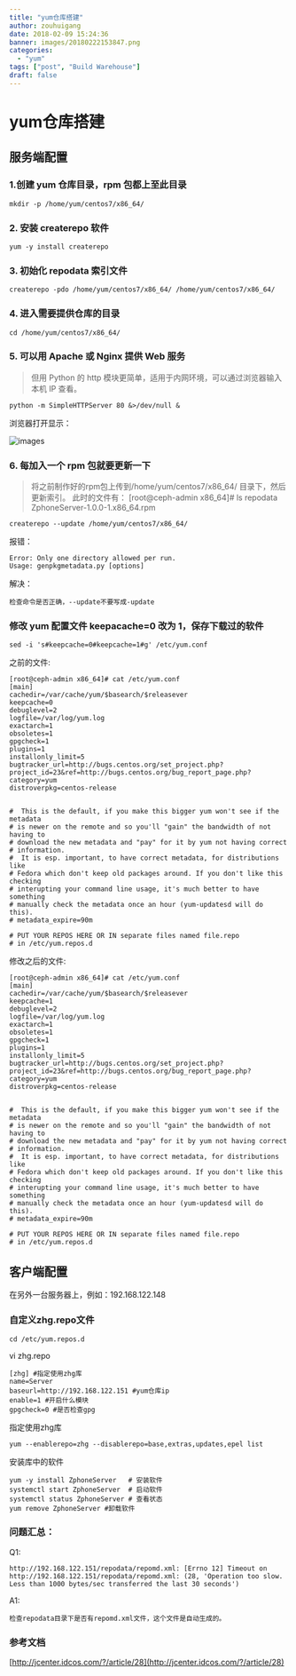 ```yaml
---
title: "yum仓库搭建"
author: zouhuigang
date: 2018-02-09 15:24:36
banner: images/20180222153847.png
categories:
  - "yum"
tags: ["post", "Build Warehouse"]
draft: false
---
```



# yum仓库搭建




服务端配置
---


### 1.创建 yum 仓库目录，rpm 包都上至此目录

	mkdir -p /home/yum/centos7/x86_64/


### 2. 安装 createrepo 软件

	yum -y install createrepo 


### 3. 初始化 repodata 索引文件

	createrepo -pdo /home/yum/centos7/x86_64/ /home/yum/centos7/x86_64/     


### 4. 进入需要提供仓库的目录

	cd /home/yum/centos7/x86_64/  


### 5. 可以用 Apache 或 Nginx 提供 Web 服务
>但用 Python 的 http 模块更简单，适用于内网环境，可以通过浏览器输入本机 IP 查看。

	python -m SimpleHTTPServer 80 &>/dev/null &  

浏览器打开显示：

![images](../images/20180222153847.png)


### 6. 每加入一个 rpm 包就要更新一下

>将之前制作好的rpm包上传到/home/yum/centos7/x86_64/ 目录下，然后更新索引。
>此时的文件有：
>[root@ceph-admin x86_64]# ls
>repodata  ZphoneServer-1.0.0-1.x86_64.rpm


	createrepo --update /home/yum/centos7/x86_64/

报错：

	Error: Only one directory allowed per run.
	Usage: genpkgmetadata.py [options]

解决：

	检查命令是否正确，--update不要写成-update


### 修改 yum 配置文件 keepacache=0 改为 1，保存下载过的软件

	sed -i 's#keepcache=0#keepcache=1#g' /etc/yum.conf 


之前的文件:

	[root@ceph-admin x86_64]# cat /etc/yum.conf 
	[main]
	cachedir=/var/cache/yum/$basearch/$releasever
	keepcache=0
	debuglevel=2
	logfile=/var/log/yum.log
	exactarch=1
	obsoletes=1
	gpgcheck=1
	plugins=1
	installonly_limit=5
	bugtracker_url=http://bugs.centos.org/set_project.php?project_id=23&ref=http://bugs.centos.org/bug_report_page.php?category=yum
	distroverpkg=centos-release
	
	
	#  This is the default, if you make this bigger yum won't see if the metadata
	# is newer on the remote and so you'll "gain" the bandwidth of not having to
	# download the new metadata and "pay" for it by yum not having correct
	# information.
	#  It is esp. important, to have correct metadata, for distributions like
	# Fedora which don't keep old packages around. If you don't like this checking
	# interupting your command line usage, it's much better to have something
	# manually check the metadata once an hour (yum-updatesd will do this).
	# metadata_expire=90m
	
	# PUT YOUR REPOS HERE OR IN separate files named file.repo
	# in /etc/yum.repos.d 


修改之后的文件:

	
	[root@ceph-admin x86_64]# cat /etc/yum.conf 
	[main]
	cachedir=/var/cache/yum/$basearch/$releasever
	keepcache=1
	debuglevel=2
	logfile=/var/log/yum.log
	exactarch=1
	obsoletes=1
	gpgcheck=1
	plugins=1
	installonly_limit=5
	bugtracker_url=http://bugs.centos.org/set_project.php?project_id=23&ref=http://bugs.centos.org/bug_report_page.php?category=yum
	distroverpkg=centos-release
	
	
	#  This is the default, if you make this bigger yum won't see if the metadata
	# is newer on the remote and so you'll "gain" the bandwidth of not having to
	# download the new metadata and "pay" for it by yum not having correct
	# information.
	#  It is esp. important, to have correct metadata, for distributions like
	# Fedora which don't keep old packages around. If you don't like this checking
	# interupting your command line usage, it's much better to have something
	# manually check the metadata once an hour (yum-updatesd will do this).
	# metadata_expire=90m
	
	# PUT YOUR REPOS HERE OR IN separate files named file.repo
	# in /etc/yum.repos.d



客户端配置
---

在另外一台服务器上，例如：192.168.122.148

### 自定义zhg.repo文件

	cd /etc/yum.repos.d

vi zhg.repo

	[zhg] #指定使用zhg库
	name=Server
	baseurl=http://192.168.122.151 #yum仓库ip
	enable=1 #开启什么模块
	gpgcheck=0 #是否检查gpg



指定使用zhg库


	yum --enablerepo=zhg --disablerepo=base,extras,updates,epel list


安装库中的软件

	yum -y install ZphoneServer   # 安装软件
	systemctl start ZphoneServer  # 启动软件
	systemctl status ZphoneServer # 查看状态
	yum remove ZphoneServer #卸载软件




### 问题汇总：

Q1:

	http://192.168.122.151/repodata/repomd.xml: [Errno 12] Timeout on http://192.168.122.151/repodata/repomd.xml: (28, 'Operation too slow. Less than 1000 bytes/sec transferred the last 30 seconds')


A1:

	检查repodata目录下是否有repomd.xml文件，这个文件是自动生成的。



### 参考文档

[http://jcenter.idcos.com/?/article/28](http://jcenter.idcos.com/?/article/28)
	
	




